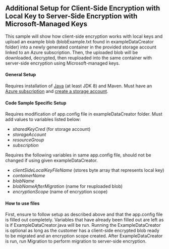 ## Additional Setup for Client-Side Encryption with Local Key to Server-Side Encryption with Microsoft-Managed Keys
This sample will show how client-side encryption works with local keys and upload an example blob (blobExample.txt found
in exampleDataCreator folder) into a newly generated container in the provided storage account linked to an Azure subscription. 
Then, the uploaded blob will be downloaded, decrypted, then reuploaded into the same container with server-side encryption
using Microsoft-managed keys.

#### General Setup
Requires installation of [Java](https://docs.microsoft.com/en-us/java/azure/jdk/?view=azure-java-stable) 
(at least JDK 8)
and Maven. Must have an [Azure subscription](https://azure.microsoft.com/en-us/free/) and 
[create a storage account](https://docs.microsoft.com/en-us/azure/storage/common/storage-account-create?tabs=azure-portal).

#### Code Sample Specific Setup
Requires modification of app.config file in exampleDataCreator folder. Must add values to variables listed below:
 * *sharedKeyCred* (for storage account)
 * *storageAccount*
 * *resourceGroup*
 * *subscription*
 
Requires the following variables in same app.config file, should not be changed if using given exampleDataCreator.
 * *clientSideLocalKeyFileName* (stores byte array that represents local key)
 * *containerName*
 * *blobName*
 * *blobNameAfterMigration* (name for reuploaded blob)
 * *encryptionScope* (name of encryption scope)

#### How to use files
First, ensure to follow setup as described above and that the app.config file is filled out completely. Variables that
have already been filled out are left as is if ExampleDataCreator.java will be run. Running the ExampleDataCreator is optional as 
long as the customer has a client-side encrypted blob ready to be migrated and an encryption scope created. After 
ExampleDataCreator is run, run Migration to perform migration to server-side encryption. 